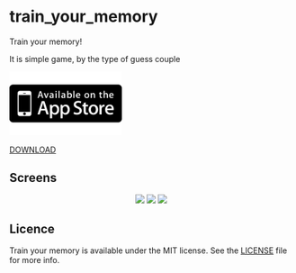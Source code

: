 # train_your_memory
Train your memory!

It is simple game, by the type of guess couple 

<p align="left">
    <img src="https://github.com/Vzhukov74/guess-the-melody/blob/master/screens/available.png?raw=true" width="200">
</p>

[DOWNLOAD](https://itunes.apple.com/ru/app/guess-the-pair/id1377068662?mt=8)

## Screens 
<p align="center">
    <img src="https://github.com/Vzhukov74/train_your_memory/blob/master/screens/1.png?raw=true" width="200">
    <img src="https://github.com/Vzhukov74/train_your_memory/blob/master/screens/2.png?raw=true" width="200">
    <img src="https://github.com/Vzhukov74/train_your_memory/blob/master/screens/3.png?raw=true" width="200">
</p>

## Licence

Train your memory is available under the MIT license. See the [LICENSE](https://en.wikipedia.org/wiki/MIT_License) file for more info.
